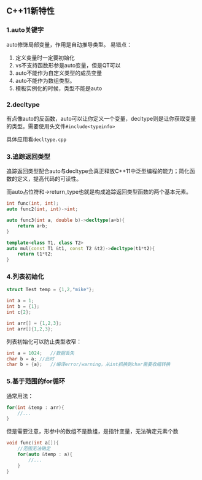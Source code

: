 ## C++11新特性
### 1.auto关键字
auto修饰局部变量，作用是自动推导类型。
易错点：
1. 定义变量时一定要初始化
2. vs不支持函数形参是auto变量，但是QT可以
3. auto不能作为自定义类型的成员变量
4. auto不能作为数组类型。
5. 模板实例化的时候，类型不能是auto

### 2.decltype
有点像auto的反函数，auto可以让你定义一个变量，decltype则是让你获取变量的类型。需要使用头文件`#include<typeinfo>`

具体应用看`decltype.cpp`

### 3.追踪返回类型
追踪返回类型配合auto与decltype会真正释放C++11中泛型编程的能力；简化函数的定义，提高代码的可读性。

而auto占位符和->return_type也就是构成追踪返回类型函数的两个基本元素。
``` c++
int func(int, int);
auto func2(int, int)->int;

auto func3(int a, double b)->decltype(a+b){
    return a+b;
}

template<class T1, class T2>
auto mul(const T1 &t1, const T2 &t2)->decltype(t1*t2){
    return t1*t2;
}
```

### 4.列表初始化
``` c++
struct Test temp = {1,2,"mike"};

int a = 1;
int b = {1};
int c{2};

int arr[] = {1,2,3};
int arr[]{1,2,3};
```

列表初始化可以防止类型收窄：
``` c++
int a = 1024;   //数据丢失
char b = a; //此时
char b = {a};   //编译error/warning，从int抓换到char需要收缩转换
```

### 5.基于范围的for循环
通常用法：
``` c++
for(int &temp : arr){
    //...
}
```
但是需要注意，形参中的数组不是数组，是指针变量，无法确定元素个数
``` c++
void func(int a[]){
    //范围无法确定
    for(auto &temp : a){
        //...
    }
}
```